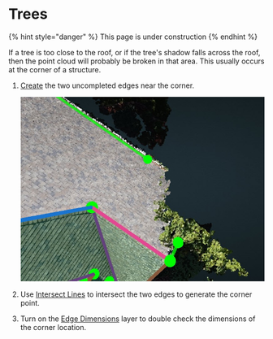 # Trees

{% hint style="danger" %}
This page is under construction
{% endhint %}

If a tree is too close to the roof, or if the tree's shadow falls across the roof, then the point cloud will probably be broken in that area. This usually occurs at the corner of a structure.

1. [Create](../3d-scene-manipulation-tools/geometry/create.md) the two uncompleted edges near the corner.

   ![](../.gitbook/assets/2.jpg)

2. Use [Intersect Lines](../advanced-function/intersect-lines.md) to intersect the two edges to generate the corner point.
3. Turn on the [Edge Dimensions](../layers/edges.md) layer to double check the dimensions of the corner location.

